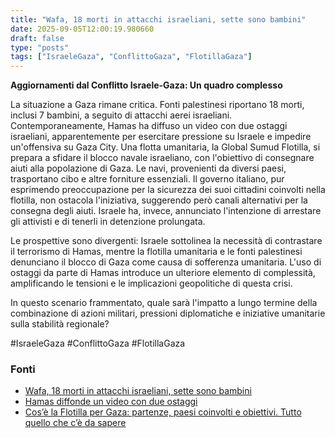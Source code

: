 ```yaml
---
title: "Wafa, 18 morti in attacchi israeliani, sette sono bambini"
date: 2025-09-05T12:00:19.980660
draft: false
type: "posts"
tags: ["IsraeleGaza", "ConflittoGaza", "FlotillaGaza"]
---
```


**Aggiornamenti dal Conflitto Israele-Gaza: Un quadro complesso**

La situazione a Gaza rimane critica.  Fonti palestinesi riportano 18 morti, inclusi 7 bambini, a seguito di attacchi aerei israeliani. Contemporaneamente, Hamas ha diffuso un video con due ostaggi israeliani, apparentemente per esercitare pressione su Israele e impedire un'offensiva su Gaza City.  Una flotta umanitaria, la Global Sumud Flotilla, si prepara a sfidare il blocco navale israeliano, con l'obiettivo di consegnare aiuti alla popolazione di Gaza.  Le navi, provenienti da diversi paesi, trasportano cibo e altre forniture essenziali.  Il governo italiano, pur esprimendo preoccupazione per la sicurezza dei suoi cittadini coinvolti nella flotilla,  non ostacola l'iniziativa, suggerendo però canali alternativi per la consegna degli aiuti. Israele ha, invece, annunciato l'intenzione di arrestare gli attivisti e di tenerli in detenzione prolungata.

Le prospettive sono divergenti:  Israele sottolinea la necessità di contrastare il terrorismo di Hamas, mentre la flotilla umanitaria e le fonti palestinesi denunciano il blocco di Gaza come causa di sofferenza umanitaria.  L'uso di ostaggi da parte di Hamas introduce un ulteriore elemento di complessità, amplificando le tensioni e le implicazioni geopolitiche di questa crisi.


In questo scenario frammentato, quale sarà l'impatto a lungo termine della combinazione di azioni militari,  pressioni diplomatiche e iniziative umanitarie sulla stabilità regionale?

#IsraeleGaza #ConflittoGaza #FlotillaGaza


### Fonti
- [Wafa, 18 morti in attacchi israeliani, sette sono bambini](https://www.ansa.it/sito/notizie/topnews/2025/09/05/wafa-18-morti-in-attacchi-israeliani-sette-sono-bambini_6de2fe8a-f114-463b-8a8c-9170437ace1d.html)
- [Hamas diffonde un video con due ostaggi](https://www.ansa.it/sito/notizie/topnews/2025/09/05/hamas-diffonde-un-video-con-due-ostaggi_05226b34-9e26-478b-88dd-2412f1b81498.html)
- [Cos’è la Flotilla per Gaza: partenze, paesi coinvolti e obiettivi. Tutto quello che c’è da sapere](https://www.ilsole24ore.com/art/cos-e-flotilla-gaza-partenze-paesi-coinvolti-e-obiettivi-tutto-quello-che-c-e-sapere-AHPQAJTC)
